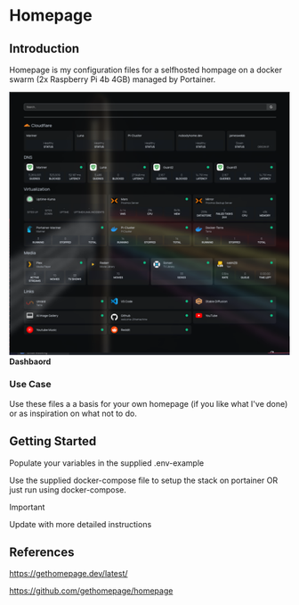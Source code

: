 # Homepage

## Introduction

Homepage is my configuration files for a selfhosted hompage on a docker swarm (2x Raspberry Pi 4b 4GB) managed by Portainer.

![Dashboard](.github/screenshots/dashboard.png)
**Dashbaord**

### Use Case

Use these files a a basis for your own homepage (if you like what I've done) or as inspiration on what not to do.

## Getting Started

Populate your variables in the supplied .env-example

Use the supplied docker-compose file to setup the stack on portainer OR just run using docker-compose.

> [!IMPORTANT]
> Update with more detailed instructions

## References
https://gethomepage.dev/latest/

https://github.com/gethomepage/homepage
